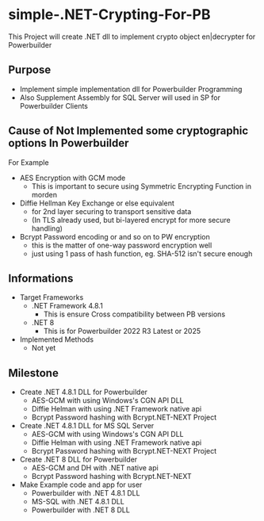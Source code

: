 # simple-.NET-Crypting-For-PB
This Project will create .NET dll to implement crypto object en|decrypter for Powerbuilder

## Purpose
- Implement simple implementation dll for Powerbuilder Programming
- Also Supplement Assembly for SQL Server will used in SP for Powerbuilder Clients

## Cause of Not Implemented some cryptographic options In Powerbuilder
For Example
- AES Encryption with GCM mode
  - This is important to secure using Symmetric Encrypting Function in morden
- Diffie Hellman Key Exchange or else equivalent
  - for 2nd layer securing to transport sensitive data 
  - (In TLS already used, but bi-layered encrypt for more secure handling)
- Bcrypt Password encoding or and so on to PW encryption
  - this is the matter of one-way password encryption well
  - just using 1 pass of hash function, eg. SHA-512 isn't secure enough

## Informations
- Target Frameworks
  - .NET Framework 4.8.1
    - This is ensure Cross compatibility between PB versions
  - .NET 8
    - This is for Powerbuilder 2022 R3 Latest or 2025
- Implemented Methods
  - Not yet
  
## Milestone
- Create .NET 4.8.1 DLL for Powerbuilder
  - AES-GCM with using Windows's CGN API DLL
  - Diffie Helman with using .NET Framework native api
  - Bcrypt Password hashing with Bcrypt.NET-NEXT Project
- Create .NET 4.8.1 DLL for MS SQL Server
  - AES-GCM with using Windows's CGN API DLL
  - Diffie Helman with using .NET Framework native api
  - Bcrypt Password hashing with Bcrypt.NET-NEXT Project
- Create .NET 8 DLL for Powerbuilder
  - AES-GCM and DH with .NET native api
  - Bcrypt Password hashing with Bcrypt.NET-NEXT
- Make Example code and app for user
  - Powerbuilder with .NET 4.8.1 DLL
  - MS-SQL with .NET 4.8.1 DLL
  - Powerbuilder with .NET 8 DLL